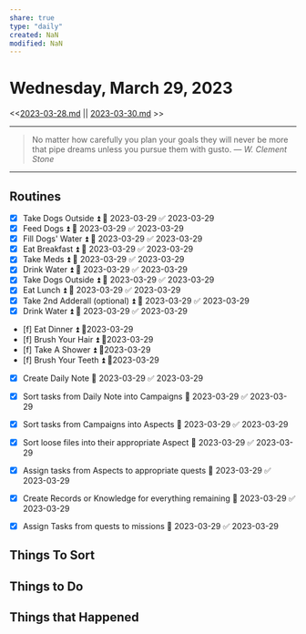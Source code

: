 ```yaml
---
share: true
type: "daily"
created: NaN 
modified: NaN
---
```

# Wednesday, March 29, 2023
<<[2023-03-28.md](./2023-03-28.md) || [2023-03-30.md](./2023-03-30.md) >>

---

> No matter how carefully you plan your goals they will never be more that pipe dreams unless you pursue them with gusto.
> — <cite>W. Clement Stone</cite>

---
 
## Routines
- [x] Take Dogs Outside ⏫ 📅 2023-03-29 ✅ 2023-03-29
- [x] Feed Dogs ⏫ 📅 2023-03-29 ✅ 2023-03-29
- [x] Fill Dogs' Water ⏫ 📅 2023-03-29 ✅ 2023-03-29
- [x] Eat Breakfast ⏫ 📅 2023-03-29 ✅ 2023-03-29
- [x] Take Meds ⏫ 📅 2023-03-29 ✅ 2023-03-29
- [x] Drink Water ⏫ 📅 2023-03-29 ✅ 2023-03-29
- [x] Take Dogs Outside ⏫ 📅 2023-03-29 ✅ 2023-03-29
- [x] Eat Lunch ⏫ 📅 2023-03-29 ✅ 2023-03-29
- [x] Take 2nd Adderall (optional) ⏫ 📅 2023-03-29 ✅ 2023-03-29
- [x] Drink Water ⏫ 📅 2023-03-29 ✅ 2023-03-29
- [f] Eat Dinner ⏫  📆2023-03-29
- [f] Brush Your Hair ⏫  📆2023-03-29
- [f] Take A Shower ⏫ 📆2023-03-29
- [f] Brush Your Teeth ⏫  📆2023-03-29
- [x] Create Daily Note 📅 2023-03-29 ✅ 2023-03-29
- [x] Sort tasks from Daily Note into Campaigns 📅 2023-03-29 ✅ 2023-03-29
- [x] Sort tasks from Campaigns into Aspects 📅 2023-03-29 ✅ 2023-03-29
- [x] Sort loose files into their appropriate Aspect 📅 2023-03-29 ✅ 2023-03-29
- [x] Assign tasks from Aspects to appropriate quests 📅 2023-03-29 ✅ 2023-03-29
- [x] Create Records or Knowledge for everything remaining 📅 2023-03-29 ✅ 2023-03-29
- [x] Assign Tasks from quests to missions 📅 2023-03-29 ✅ 2023-03-29


## Things To Sort

## Things to Do



## Things that Happened
